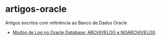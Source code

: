 # artigos-oracle

Artigos escritos com referência ao Banco de Dados Oracle

- [Modos de Log no Oracle Database: ARCHIVELOG e NOARCHIVELOG](oracle-logs.md)

